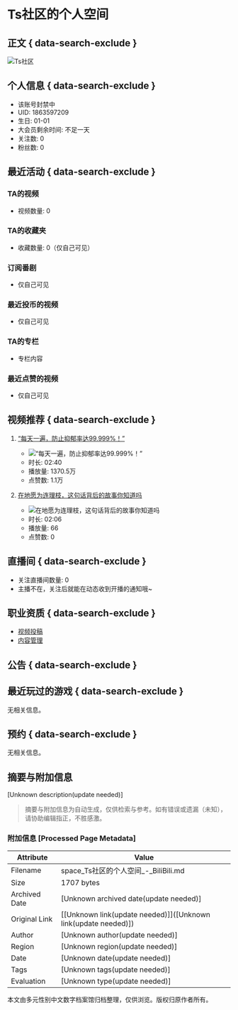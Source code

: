 # Ts社区的个人空间

## 正文 { data-search-exclude }


![Ts社区](//i2.hdslb.com/bfs/face/bd16a1ad6927f3a175c129d589ed5ec8734400b7.jpg@240w_240h_1c_1s_!web-avatar-space-header.avif)

## 个人信息 { data-search-exclude }

- 该账号封禁中
- UID: 1863597209
- 生日: 01-01
- 大会员剩余时间: 不足一天
- 关注数: 0
- 粉丝数: 0

## 最近活动 { data-search-exclude }

### TA的视频
- 视频数量: 0

### TA的收藏夹
- 收藏数量: 0（仅自己可见）

### 订阅番剧
- 仅自己可见

### 最近投币的视频
- 仅自己可见

### TA的专栏
- 专栏内容

### 最近点赞的视频
- 仅自己可见

## 视频推荐 { data-search-exclude }

1. [“每天一遍，防止抑郁率达99.999%！”](//www.bilibili.com/video/BV1fN4y1w7BM/)
   - ![“每天一遍，防止抑郁率达99.999%！”](//i1.hdslb.com/bfs/archive/abf504c4c950bd8aafa109c543fc6d9583f9ea9a.jpg@320w_200h_1c_!web-space-index-coinsvideo.webp)
   - 时长: 02:40
   - 播放量: 1370.5万
   - 点赞数: 1.1万

2. [在地愿为连理枝，这句话背后的故事你知道吗](//www.bilibili.com/video/BV1kG4y1h7pu/)
   - ![在地愿为连理枝，这句话背后的故事你知道吗](//i2.hdslb.com/bfs/archive/791918a21365ff56e270185a1d646ebca516c3bf.jpg@320w_200h_1c_!web-space-index-coinsvideo.webp)
   - 时长: 02:06
   - 播放量: 66
   - 点赞数: 0

## 直播间 { data-search-exclude }

- 关注直播间数量: 0
- 主播不在，关注后就能在动态收到开播的通知哦~

## 职业资质 { data-search-exclude }

- [视频投稿](https://member.bilibili.com/platform/upload/video/frame)
- [内容管理](https://member.bilibili.com/platform/upload-manager/article)

## 公告 { data-search-exclude }

## 最近玩过的游戏 { data-search-exclude }

无相关信息。

## 预约 { data-search-exclude }

无相关信息。
<!-- tcd_original_link https://space.bilibili.com/1863597209/ -->


## 摘要与附加信息

<!-- tcd_abstract -->
[Unknown description(update needed)]
<!-- tcd_abstract_end -->

> 摘要与附加信息为自动生成，仅供检索与参考。如有错误或遗漏（未知），请协助编辑指正，不胜感激。

### 附加信息 [Processed Page Metadata]

| Attribute       | Value                                  |
|-----------------|----------------------------------------|
| Filename        | space_Ts社区的个人空间_-_BiliBili.md                             |
| Size            | 1707 bytes                           |
| Archived Date   | [Unknown archived date(update needed)]                             |
| Original Link   | [[Unknown link(update needed)]]([Unknown link(update needed)])                       |
| Author          | [Unknown author(update needed)]                               |
| Region          | [Unknown region(update needed)]                               |
| Date            | [Unknown date(update needed)]                                 |
| Tags            | [Unknown tags(update needed)]                                 |
| Evaluation            | [Unknown type(update needed)]                                 |
<!-- tcd_table_end -->

本文由多元性别中文数字档案馆归档整理，仅供浏览。版权归原作者所有。
